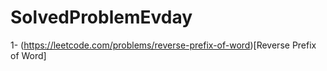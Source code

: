 # SolvedProblemEvday
  
1- (https://leetcode.com/problems/reverse-prefix-of-word)[Reverse Prefix of Word]
